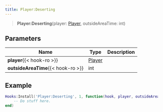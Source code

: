 ```yaml
---
title: Player:Deserting
---
```


> **Player:Deserting**(player: [Player](/vext/ref/server/type/player), outsideAreaTime: int)

## Parameters

| Name | Type | Description |
| ---- | ---- | ----------- |
| **player**{{< hook-ro >}} | [Player](/vext/ref/server/type/player) |  |
| **outsideAreaTime**{{< hook-ro >}} | int |  |

## Example

```lua
Hooks:Install('Player:Deserting', 1, function(hook, player, outsideAreaTime)
    -- Do stuff here.
end)
```
